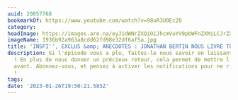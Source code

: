 ```yaml
---
uuid: 20057768
bookmarkOf: https://www.youtube.com/watch?v=98uR3U0Ec28
category:
headImage: https://images.are.na/eyJidWNrZXQiOiJhcmVuYV9pbWFnZXMiLCJrZXkiOiIyMDA1Nzc2OC9vcmlnaW5hbF8xOTM2YjkyYTk2M2E4Y2RkNjJmZDk4ZTMyZGY2YWY1YS5qcGciLCJlZGl0cyI6eyJyZXNpemUiOnsid2lkdGgiOjEyMDAsImhlaWdodCI6MTIwMCwiZml0IjoiaW5zaWRlIiwid2l0aG91dEVubGFyZ2VtZW50Ijp0cnVlfSwid2VicCI6eyJxdWFsaXR5Ijo5MH0sImpwZWciOnsicXVhbGl0eSI6OTB9LCJyb3RhdGUiOm51bGx9fQ==?bc=0
imageName: 1936b92a963a8cdd62fd98e32df6af5a.jpg
title: 'INSPI'', EXCLUS &amp; ANECDOTES : JONATHAN BERTIN NOUS LIVRE TOUT !'
description: Si l'épisode vous a plu, faites-le nous savoir en laissant un commentaire
  ! En plus de nous donner un précieux retour, cela permet de mettre l'émission en
  avant. Abonnez-vous, et pensez à activer les notifications pour ne rien manquer
  !
tags:
date: '2023-01-26T19:50:21.585Z'
---
```

